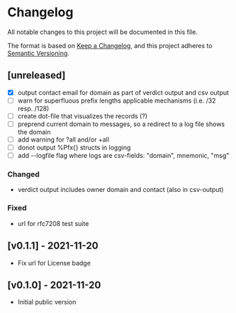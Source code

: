 # Changelog

All notable changes to this project will be documented in this file.

The format is based on [Keep a Changelog](https://keepachangelog.com/en/1.0.0/),
and this project adheres to [Semantic Versioning](https://semver.org/spec/v2.0.0.html).


## [unreleased]
-[x] output contact email for domain as part of verdict output and csv output
-[ ] warn for superfluous prefix lengths applicable mechanisms (i.e. /32 resp. /128)
-[ ] create dot-file that visualizes the records (?)
-[ ] preprend current domain to messages, so a redirect to a log file shows the domain
-[ ] add warning for ?all and/or +all
-[ ] donot output %Pfx{} structs in logging
-[ ] add --logfile flag where logs are csv-fields: "domain", mnemonic, "msg"

### Changed
- verdict output includes owner domain and contact (also in csv-output)

### Fixed
- url for rfc7208 test suite


## [v0.1.1] - 2021-11-20
- Fix url for License badge


## [v0.1.0] - 2021-11-20
- Initial public version
